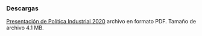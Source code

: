 
### Descargas

[Presentación de Política Industrial 2020](politica-industrial/politica-industrial-2020-2.pdf) archivo en formato PDF. Tamaño de archivo 4.1 MB.
